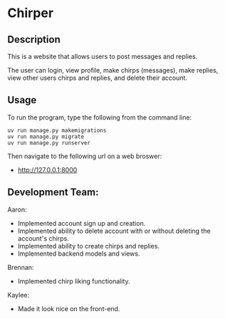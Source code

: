 # Chirper


## Description

This is a website that allows users to post messages and replies.


The user can login, view profile, make chirps (messages),
make replies, view other users chirps and replies, and delete their account.


## Usage

To run the program, type the following from the command line:
```
uv run manage.py makemigrations
uv run manage.py migrate
uv run manage.py runserver
```

Then navigate to the following url on a web broswer:
*    http://127.0.0.1:8000



## Development Team:

Aaron:
* Implemented account sign up and creation.
* Implemented ability to delete account with or without deleting the account's chirps.
* Implemented ability to create chirps and replies.
* Implemented backend models and views.

Brennan:
* Implemented chirp liking functionality.

Kaylee:
* Made it look nice on the front-end.